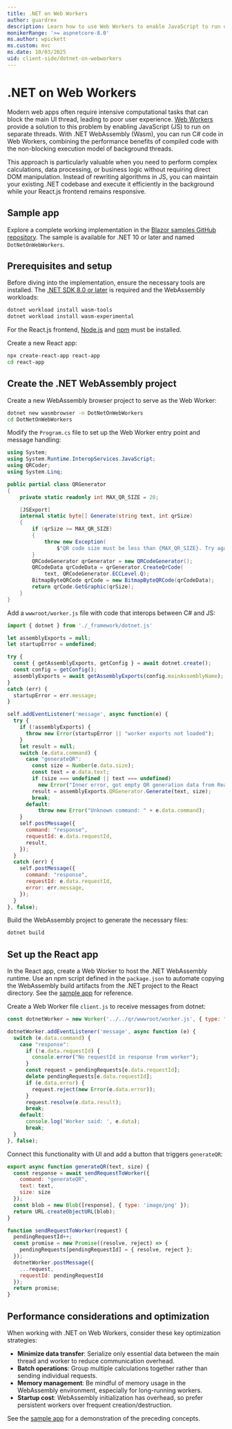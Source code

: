 ```yaml
---
title: .NET on Web Workers
author: guardrex
description: Learn how to use Web Workers to enable JavaScript to run on separate threads that don't block the main UI thread for improved app performance.
monikerRange: '>= aspnetcore-8.0'
ms.author: wpickett
ms.custom: mvc
ms.date: 10/03/2025
uid: client-side/dotnet-on-webworkers
---
```

# .NET on Web Workers

<!-- UPDATE 11.0 - Surface the INCLUDES file

[!INCLUDE[](~/includes/not-latest-version.md)]

-->

Modern web apps often require intensive computational tasks that can block the main UI thread, leading to poor user experience. [Web Workers](https://developer.mozilla.org/docs/Web/API/Web_Workers_API) provide a solution to this problem by enabling JavaScript (JS) to run on separate threads. With .NET WebAssembly (Wasm), you can run C# code in Web Workers, combining the performance benefits of compiled code with the non-blocking execution model of background threads.

This approach is particularly valuable when you need to perform complex calculations, data processing, or business logic without requiring direct DOM manipulation. Instead of rewriting algorithms in JS, you can maintain your existing .NET codebase and execute it efficiently in the background while your React.js frontend remains responsive.

## Sample app

Explore a complete working implementation in the [Blazor samples GitHub repository](https://github.com/dotnet/blazor-samples). The sample is available for .NET 10 or later and named `DotNetOnWebWorkers`.

## Prerequisites and setup

Before diving into the implementation, ensure the necessary tools are installed. The [.NET SDK 8.0 or later](https://dotnet.microsoft.com/download) is required and the WebAssembly workloads:

```bash
dotnet workload install wasm-tools
dotnet workload install wasm-experimental
```

For the React.js frontend, [Node.js](https://nodejs.org/) and [npm](https://www.npmjs.com) must be installed.

Create a new React app:

```bash
npx create-react-app react-app
cd react-app
```

## Create the .NET WebAssembly project

Create a new WebAssembly browser project to serve as the Web Worker:

```bash
dotnet new wasmbrowser -n DotNetOnWebWorkers
cd DotNetOnWebWorkers
```

Modify the `Program.cs` file to set up the Web Worker entry point and message handling:

```csharp
using System;
using System.Runtime.InteropServices.JavaScript;
using QRCoder;
using System.Linq;

public partial class QRGenerator
{
    private static readonly int MAX_QR_SIZE = 20;

    [JSExport]
    internal static byte[] Generate(string text, int qrSize)
    {
        if (qrSize >= MAX_QR_SIZE)
        {
            throw new Exception(
                $"QR code size must be less than {MAX_QR_SIZE}. Try again.");
        }
        QRCodeGenerator qrGenerator = new QRCodeGenerator();
        QRCodeData qrCodeData = qrGenerator.CreateQrCode(
            text, QRCodeGenerator.ECCLevel.Q);
        BitmapByteQRCode qrCode = new BitmapByteQRCode(qrCodeData);
        return qrCode.GetGraphic(qrSize);
    }
}
```

Add a `wwwroot/worker.js` file with code that interops between C# and JS:

```javascript
import { dotnet } from './_framework/dotnet.js'

let assemblyExports = null;
let startupError = undefined;

try {
  const { getAssemblyExports, getConfig } = await dotnet.create();
  const config = getConfig();
  assemblyExports = await getAssemblyExports(config.mainAssemblyName);
}
catch (err) {
  startupError = err.message;
}

self.addEventListener('message', async function(e) {
  try {
    if (!assemblyExports) {
      throw new Error(startupError || "worker exports not loaded");
    }
    let result = null;
    switch (e.data.command) {
      case "generateQR":
        const size = Number(e.data.size);
        const text = e.data.text;
        if (size === undefined || text === undefined)
          new Error("Inner error, got empty QR generation data from React");
        result = assemblyExports.QRGenerator.Generate(text, size);
        break;
      default:
          throw new Error("Unknown command: " + e.data.command);
    }
    self.postMessage({
      command: "response",
      requestId: e.data.requestId,
      result,
    });
  }
  catch (err) {
    self.postMessage({
      command: "response",
      requestId: e.data.requestId,
      error: err.message,
    });
  }
}, false);
```

Build the WebAssembly project to generate the necessary files:

```bash
dotnet build
```

## Set up the React app

In the React app, create a Web Worker to host the .NET WebAssembly runtime. Use an npm script defined in the `package.json` to automate copying the WebAssembly build artifacts from the .NET project to the React directory. See the [sample app](#sample-app) for reference.

Create a Web Worker file `client.js` to receive messages from dotnet:

```javascript
const dotnetWorker = new Worker('../../qr/wwwroot/worker.js', { type: "module" } );

dotnetWorker.addEventListener('message', async function (e) {
  switch (e.data.command) {
    case "response":
      if (!e.data.requestId) {
        console.error("No requestId in response from worker");
      }
      const request = pendingRequests[e.data.requestId];
      delete pendingRequests[e.data.requestId];
      if (e.data.error) {
        request.reject(new Error(e.data.error));
      }
      request.resolve(e.data.result);
      break;
    default:
      console.log('Worker said: ', e.data);
      break;
  }
}, false);
```

Connect this functionality with UI and add a button that triggers `generateQR`:

```javascript
export async function generateQR(text, size) {
  const response = await sendRequestToWorker({
    command: "generateQR",
    text: text,
    size: size
  });
  const blob = new Blob([response], { type: 'image/png' });
  return URL.createObjectURL(blob);
}

function sendRequestToWorker(request) {
  pendingRequestId++;
  const promise = new Promise((resolve, reject) => {
    pendingRequests[pendingRequestId] = { resolve, reject };
  });
  dotnetWorker.postMessage({
    ...request,
    requestId: pendingRequestId
  });
  return promise;
}
```

## Performance considerations and optimization

When working with .NET on Web Workers, consider these key optimization strategies:

* **Minimize data transfer**: Serialize only essential data between the main thread and worker to reduce communication overhead.
* **Batch operations**: Group multiple calculations together rather than sending individual requests.
* **Memory management**: Be mindful of memory usage in the WebAssembly environment, especially for long-running workers.
* **Startup cost**: WebAssembly initialization has overhead, so prefer persistent workers over frequent creation/destruction.

See the [sample app](#sample-app) for a demonstration of the preceding concepts.

